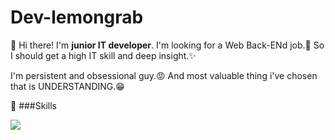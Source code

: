 # Dev-lemongrab
👋 Hi there! I'm **junior IT developer**. 
I'm looking for a Web Back-ENd job.👀
So I should get a high IT skill and deep insight.✨

I'm persistent and obsessional guy.😡
And most valuable thing i've chosen that is UNDERSTANDING.😁


💪 ###Skills

<img src="https://img.shields.io/badge/Android-3DDC84?style=flat-square&logo=Android&logoColor=white"/>



